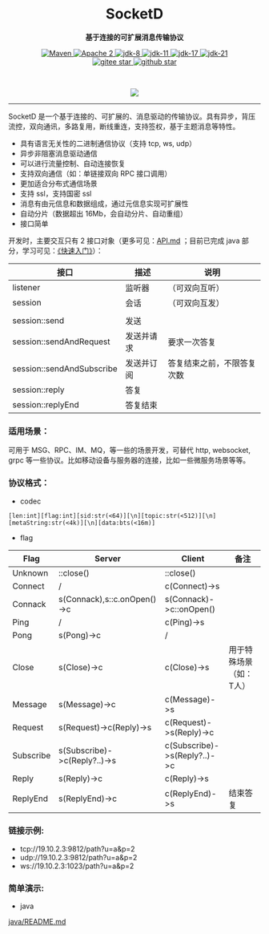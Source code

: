 <h1 align="center" style="text-align:center;">
  SocketD
</h1>
<p align="center">
	<strong>基于连接的可扩展消息传输协议</strong>
</p>

<p align="center">
    <a target="_blank" href="https://search.maven.org/artifact/org.noear/socketd">
        <img src="https://img.shields.io/maven-central/v/org.noear/socketd.svg?label=Maven%20Central" alt="Maven" />
    </a>
    <a target="_blank" href="https://www.apache.org/licenses/LICENSE-2.0.txt">
		<img src="https://img.shields.io/:license-Apache2-blue.svg" alt="Apache 2" />
	</a>
   <a target="_blank" href="https://www.oracle.com/java/technologies/javase/javase-jdk8-downloads.html">
		<img src="https://img.shields.io/badge/JDK-8-green.svg" alt="jdk-8" />
	</a>
    <a target="_blank" href="https://www.oracle.com/java/technologies/javase/jdk11-archive-downloads.html">
		<img src="https://img.shields.io/badge/JDK-11-green.svg" alt="jdk-11" />
	</a>
    <a target="_blank" href="https://www.oracle.com/java/technologies/javase/jdk17-archive-downloads.html">
		<img src="https://img.shields.io/badge/JDK-17-green.svg" alt="jdk-17" />
	</a>
    <a target="_blank" href="https://www.oracle.com/java/technologies/javase/jdk21-archive-downloads.html">
		<img src="https://img.shields.io/badge/JDK-21-green.svg" alt="jdk-21" />
	</a>
    <br />
    <a target="_blank" href='https://gitee.com/noear/socketd/stargazers'>
        <img src='https://gitee.com/noear/socketd/badge/star.svg' alt='gitee star'/>
    </a>
    <a target="_blank" href='https://github.com/noear/socketd/stargazers'>
        <img src="https://img.shields.io/github/stars/noear/socketd.svg?logo=github" alt="github star"/>
    </a>
</p>

<br/>
<p align="center">
	<a href="https://jq.qq.com/?_wv=1027&k=kjB5JNiC">
	<img src="https://img.shields.io/badge/QQ交流群-870505482-orange"/></a>
</p>


<hr />



SocketD 是一个基于连接的、可扩展的、消息驱动的传输协议。具有异步，背压流控，双向通讯，多路复用，断线重连，支持签权，基于主题消息等特性。

* 具有语言无关性的二进制通信协议（支持 tcp, ws, udp）
* 异步非阻塞消息驱动通信
* 可以进行流量控制、自动连接恢复
* 支持双向通信（如：单链接双向 RPC 接口调用）
* 更加适合分布式通信场景
* 支持 ssl，支持国密 ssl
* 消息有由元信息和数据组成，通过元信息实现可扩展性
* 自动分片（数据超出 16Mb，会自动分片、自动重组）
* 接口简单

开发时，主要交互只有 2 接口对象（更多可见：[API.md](API.md) ；目前已完成 java 部分，学习可见：[《快速入门》](_docs/)）：


| 接口                        | 描述    | 说明            |
|---------------------------|-------|---------------|
| listener                  | 监听器   | （可双向互听）       |
| session                   | 会话    | （可双向互发）       |
|                           |       |               |
| session::send             | 发送    |               |
| session::sendAndRequest   | 发送并请求 | 要求一次答复        |
| session::sendAndSubscribe | 发送并订阅 | 答复结束之前，不限答复次数 |
| session::reply            | 答复    |               |
| session::replyEnd         | 答复结束  |               |



### 适用场景：

可用于 MSG、RPC、IM、MQ，等一些的场景开发，可替代 http, websocket, grpc 等一些协议。比如移动设备与服务器的连接，比如一些微服务场景等等。


### 协议格式：

* codec

```
[len:int][flag:int][sid:str(<64)][\n][topic:str(<512)][\n][metaString:str(<4k)][\n][data:bts(<16m)]
```

* flag

| Flag      | Server                       | Client                       | 备注           |
|-----------|------------------------------|------------------------------|--------------|
| Unknown   | ::close()                    | ::close()                    |              |
| Connect   | /                            | c(Connect)->s                |              |
| Connack   | s(Connack),s::c.onOpen()->c  | s(Connack)->c::onOpen()      |              |
| Ping      | /                            | c(Ping)->s                   |              |
| Pong      | s(Pong)->c                   | /                            |              |
| Close     | s(Close)->c                  | c(Close)->s                  | 用于特殊场景（如：T人） |
| Message   | s(Message)->c                | c(Message)->s                |              |
| Request   | s(Request)->c(Reply)->s      | c(Request)->s(Reply)->c      |              |
| Subscribe | s(Subscribe)->c(Reply?..)->s | c(Subscribe)->s(Reply?..)->c |              |
| Reply     | s(Reply)->c                  | c(Reply)->s                  |              |
| ReplyEnd  | s(ReplyEnd)->c               | c(ReplyEnd)->s               | 结束答复         |



### 链接示例:

* tcp://19.10.2.3:9812/path?u=a&p=2
* udp://19.10.2.3:9812/path?u=a&p=2
* ws://19.10.2.3:1023/path?u=a&p=2


### 简单演示:

* java

[java/README.md](java/)


